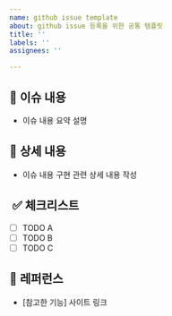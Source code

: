 ```yaml
---
name: github issue template
about: github issue 등록을 위한 공통 템플릿
title: ''
labels: ''
assignees: ''

---
```


## 📄 이슈 내용
- 이슈 내용 요약 설명

##  📄 상세 내용
- 이슈 내용 구현 관련 상세 내용 작성

##  ✅ 체크리스트
- [ ] TODO A
- [ ] TODO B
- [ ] TODO C

## 👀 레퍼런스
- [참고한 기능] 사이트 링크
